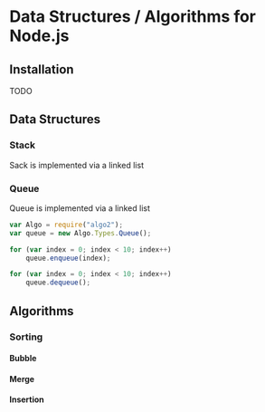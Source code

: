 ﻿# Data Structures / Algorithms for Node.js

## Installation

TODO

## Data Structures

### Stack

Sack is implemented via a linked list

### Queue

Queue is implemented via a linked list

```javascript
var Algo = require("algo2");
var queue = new Algo.Types.Queue();

for (var index = 0; index < 10; index++)
    queue.enqueue(index);

for (var index = 0; index < 10; index++)
    queue.dequeue();
```

## Algorithms

### Sorting

#### Bubble
#### Merge
#### Insertion